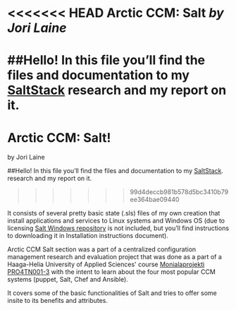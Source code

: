 <<<<<<< HEAD
﻿**Arctic CCM: Salt** *by Jori Laine*
===================

##Hello!
In this file you’ll find the files and documentation to my [SaltStack](https://docs.saltstack.com/en/latest/contents.html) research and my report on it.
=======
﻿Arctic CCM: Salt!
===================
by Jori Laine

##Hello!
In this file you’ll find the files and documentation to my [SaltStack](https://docs.saltstack.com/en/latest/contents.html). research and my report on it.
>>>>>>> 99d4deccb981b578d5bc3410b79ee364bae09440

It consists of several pretty basic state (.sls) files of my own creation that install applications and services to Linux systems and Windows OS (due to licensing [Salt Windows repository](https://docs.saltstack.com/en/latest/topics/windows/windows-package-manager.html) is not included, but you’ll find instructions to downloading it in Installation instructions document). 

Arctic CCM Salt section was a part of a centralized configuration management research and evaluation project that was done as a part of a Haaga-Helia University of Applied Sciences' course [Monialaprojekti PRO4TN001-3](http://www.haaga-helia.fi/fi/opinto-opas/opintojaksokuvaukset/PRO4TN001) with the intent to learn about the four most popular CCM systems (puppet, Salt, Chef and Ansible).

It covers some of the basic functionalities of Salt and tries to offer some insite to its benefits and attributes.

